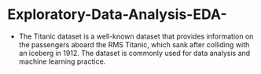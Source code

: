 # Exploratory-Data-Analysis-EDA-
- The Titanic dataset is a well-known dataset that provides information on the passengers aboard the RMS Titanic, which sank after colliding with an iceberg in 1912. The dataset is commonly used for data analysis and machine learning practice.

